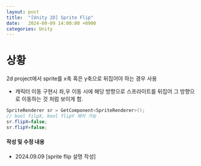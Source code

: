 ```yaml
---
layout: post
title:  "[Unity 2D] Sprite Flip"
date:   2024-09-09 14:00:00 +0900
categories: Unity
---
```


# 상황
2d project에서 sprite를 x축 혹은 y축으로 뒤집어야 하는 경우 사용
- 캐릭터 이동 구현시 좌,우 이동 시에 해당 방향으로 스프라이트를 뒤집어 그 방향으로 이동하는 것 처럼 보이게 함.

``` C#
SpriteRenderer sr = GetComponent<SpriteRenderer>();
// bool filpX, bool flipY 제어 가능 
sr.flipX=false;
sr.flipY=false;
```

#### 작성 및 수정 내용
- 2024.09.09 \[sprite flip 설명 작성\]